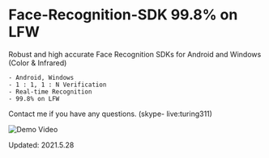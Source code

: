 # Face-Recognition-SDK     99.8% on LFW

Robust and high accurate Face Recognition SDKs for Android and Windows  (Color & Infrared)

    - Android, Windows
    - 1 : 1, 1 : N Verification
    - Real-time Recognition
    - 99.8% on LFW

Contact me if you have any questions. (skype- live:turing311)

![Demo Video](https://github.com/Nikit333/Face-Recognition-SDK/raw/main/video.gif)

Updated: 2021.5.28

